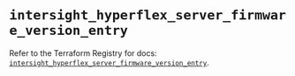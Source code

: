 # `intersight_hyperflex_server_firmware_version_entry`

Refer to the Terraform Registry for docs: [`intersight_hyperflex_server_firmware_version_entry`](https://registry.terraform.io/providers/ciscodevnet/intersight/1.0.71/docs/resources/hyperflex_server_firmware_version_entry).
